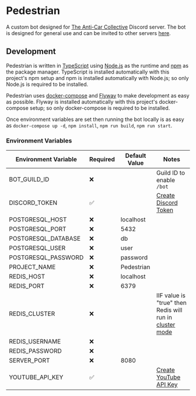# Pedestrian

A custom bot designed for [The Anti-Car Collective](https://discord.gg/anticar) Discord server. The bot is designed for general use and can be invited to other servers [here](https://discord.com/api/oauth2/authorize?client_id=1129799374009016401&permissions=10292621143120&scope=bot%20applications.commands).

## Development

Pedestrian is written in [TypeScript](https://www.typescriptlang.org/) using [Node.js](https://nodejs.org/en) as the runtime and [npm](https://www.npmjs.com/) as the package manager. TypeScript is installed automatically with this project's npm setup and npm is installed automatically with Node.js; so only Node.js is required to be installed.

Pedestrian uses [docker-compose](https://docs.docker.com/compose/) and [Flyway](https://flywaydb.org/) to make development as easy as possible. Flyway is installed automatically with this project's docker-compose setup; so only docker-compose is required to be installed.

Once environment variables are set then running the bot locally is as easy as `docker-compose up -d`, `npm install`, `npm run build`, `npm run start`.

### Environment Variables

| Environment Variable | Required | Default Value | Notes                                                                                                  |
| -------------------- | -------- | ------------- | ------------------------------------------------------------------------------------------------------ |
| BOT_GUILD_ID         | ❌       |               | Guild ID to enable `/bot`                                                                              |
| DISCORD_TOKEN        | ✅       |               | [Create Discord Token](https://discord.com/developers/docs/getting-started#configuring-your-bot)       |
| POSTGRESQL_HOST      | ❌       | localhost     |                                                                                                        |
| POSTGRESQL_PORT      | ❌       | 5432          |                                                                                                        |
| POSTGRESQL_DATABASE  | ❌       | db            |                                                                                                        |
| POSTGRESQL_USER      | ❌       | user          |                                                                                                        |
| POSTGRESQL_PASSWORD  | ❌       | password      |                                                                                                        |
| PROJECT_NAME         | ❌       | Pedestrian    |                                                                                                        |
| REDIS_HOST           | ❌       | localhost     |                                                                                                        |
| REDIS_PORT           | ❌       | 6379          |                                                                                                        |
| REDIS_CLUSTER        | ❌       |               | IIF value is "true" then Redis will run in [cluster mode](https://redis.io/docs/management/scaling/)   |
| REDIS_USERNAME       | ❌       |               |                                                                                                        |
| REDIS_PASSWORD       | ❌       |               |                                                                                                        |
| SERVER_PORT          | ❌       | 8080          |                                                                                                        |
| YOUTUBE_API_KEY      | ✅       |               | [Create YouTube API Key](https://console.cloud.google.com/apis/api/youtube.googleapis.com/credentials) |
